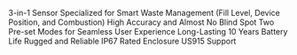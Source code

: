 3-in-1 Sensor Specialized for Smart Waste Management
(Fill Level, Device Position, and Combustion)
High Accuracy and Almost No Blind Spot
Two Pre-set Modes for Seamless User Experience
Long-Lasting 10 Years Battery Life
Rugged and Reliable IP67 Rated Enclosure
US915 Support

